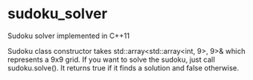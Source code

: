 sudoku_solver
=============

Sudoku solver implemented in C++11

Sudoku class constructor takes std::array<std::array<int, 9>, 9>& which represents  a 9x9 grid. If you want to solve the sudoku, just call sudoku.solve(). It returns true if it finds a solution and false otherwise.

